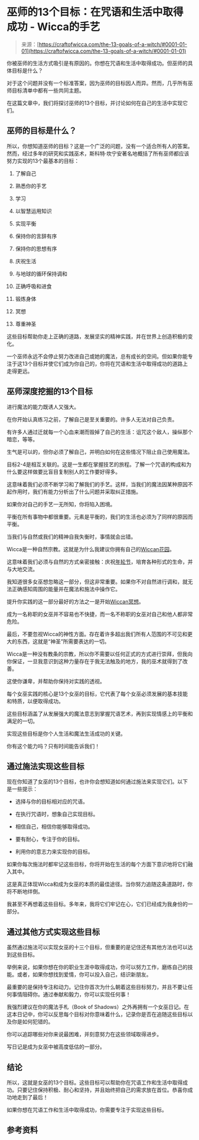 <!--yml

类别：未分类

日期：2024年06月12日 18:09:56

-->

# 巫师的13个目标：在咒语和生活中取得成功 - Wicca的手艺

> 来源：[https://craftofwicca.com/the-13-goals-of-a-witch/#0001-01-01](https://craftofwicca.com/the-13-goals-of-a-witch/#0001-01-01)

你被巫师的生活方式吸引是有原因的。你想在咒语和生活中取得成功。但巫师的具体目标是什么？

对于这个问题并没有一个标准答案，因为巫师的目标因人而异。然而，几乎所有巫师目标清单中都有一些共同主题。

在这篇文章中，我们将探讨巫师的13个目标，并讨论如何在自己的生活中实现它们。

## 巫师的目标是什么？

所以，你想知道巫师的目标？这是一个广泛的问题，没有一个适合所有人的答案。然而，经过多年的研究和实践巫术，斯科特·坎宁安著名地概括了所有巫师都应该努力实现的13个最基本的目标：

1. 了解自己

1.  熟悉你的手艺

1.  学习

1.  以智慧运用知识

1.  实现平衡

1.  保持你的言辞有序

1.  保持你的思想有序

1.  庆祝生活

1.  与地球的循环保持调和

1.  正确呼吸和进食

1.  锻炼身体

1.  冥想

1.  尊重神圣

这些目标帮助你走上正确的道路，发展坚实的精神实践，并在世界上创造积极的变化。

一个巫师永远不会停止努力改进自己或她的魔法，总有成长的空间。但如果你能专注于这13个目标并使它们成为你自己的，你将在咒语和生活中取得成功的道路上走得更远。

## 巫师深度挖掘的13个目标

进行魔法的能力既诱人又强大。

在你开始认真练习之前，了解自己是至关重要的。许多人无法对自己负责。

有许多人通过迁就每一个心血来潮而毁掉了自己的生活：诅咒这个敌人，操纵那个暗恋，等等。

生气是可以的，但你必须了解自己，并明白如何在这些情况下阻止自己使用魔法。

目标2-4是相互关联的。这是一生都在掌握技艺的旅程。了解一个咒语的构成和为什么要这样做要比盲目复制别人的工作要好得多。

这意味着我们必须不断学习和了解我们的手艺。这样，当我们的魔法因某种原因不起作用时，我们有能力分析出了什么问题并采取纠正措施。

如果你对自己的手艺一无所知，你将陷入困境。

平衡在所有事物中都很重要。元素是平衡的，我们的生活也必须为了同样的原因而平衡。

当我们与自然或我们的精神自我失衡时，事情就会出错。

Wicca是一种自然宗教。这就是为什么我建议你拥有自己的[Wiccan花园](https://craftofwicca.com/the-essential-wiccan-garden-design-supplies-and-more/)。

这意味着我们必须与自然的方式亲密接触：庆祝[年轮节](https://craftofwicca.com/wiccan-holidays-wheel-of-the-year-explained/)，培育各种形式的生命，并与大地交流。

我知道很多女巫想忽略这一部分，但这非常重要。如果你不对自然进行调和，就无法正确感知周围的能量并在魔法和施法中操作它。

提升你实践的这一部分最好的方法之一是开始[Wiccan冥想](https://craftofwicca.com/how-to-start-a-daily-wiccan-meditation/)。

成为一名称职的女巫并不容易也不快捷，而一名不称职的女巫对自己和他人都非常危险。

最后，不要忽视Wicca的神性方面。存在着许多超出我们所有人范围的不可见和更大的东西，这就是“神圣”所需要表达的一切。

Wicca是一种没有教条的宗教，所以你不需要以任何正式的方式进行崇拜，但我向你保证，一旦我意识到这种力量存在于我无法触及的地方，我的巫术就得到了改善。

这使你谦卑，并帮助你保持对实践的透视。

每个女巫实践的核心是13个女巫的目标，它代表了每个女巫必须发展的基本技能和特质，以便取得成功。

这些目标涵盖了从发展强大的魔法意志到掌握咒语艺术，再到实现情感上的平衡和满足的一切。

实现这些目标是你个人生活和魔法生活成功的关键。

你有这个能力吗？只有时间能告诉我们！

## 通过施法实现这些目标

现在你知道了女巫的13个目标，也许你会想知道如何通过施法来实现它们。以下是一些提示：

+   选择与你的目标相对应的咒语。

+   在执行咒语时，想象自己实现目标。

+   相信自己，相信你能够取得成功。

+   要有耐心，专注于你的目标。

+   利用你的意志力来实现你的目标。

如果你每次施法时都牢记这些目标，你将开始在生活的每个方面下意识地将它们融入其中。

这是真正体现Wicca和成为女巫的本质的最佳途径。当你努力追随这条道路时，你将不断地绊倒。

我甚至不再想着这些目标。多年来，我将它们牢记在心，它们已经成为我身份的一部分。

## 通过其他方式实现这些目标

虽然通过施法可以实现女巫的十三个目标，但重要的是记住还有其他方法也可以达到这些目标。

举例来说，如果你想在你的职业生涯中取得成功，你可以努力工作，磨练自己的技能。或者，如果你想找到爱情，你可以投入自己，结识新朋友。

最重要的是保持专注和动力。记住你首次为什么朝着这些目标努力，并且不要让任何事情阻碍你。通过奉献和毅力，你可以实现任何事！

我强烈建议在你的魔法手札（Book of Shadows）之外再拥有一个女巫日记。在这本日记中，你可以反思每个目标对你意味着什么，记录你是否在追随这些目标以及你是如何犯错的。

你可以追踪哪些对你来说最困难，并刻意努力在这些领域取得进步。

写日记是成为女巫中被高度低估的一部分。

## 结论

所以，这就是女巫的13个目标。这些目标可以帮助你在咒语工作和生活中取得成功。只要记住保持积极、耐心和坚持，并且始终把自己的需求放在首位。恭喜你成功地走到了最后！

如果你想在咒语工作和生活中取得成功，你需要专注于实现这些目标。

## 参考资料
